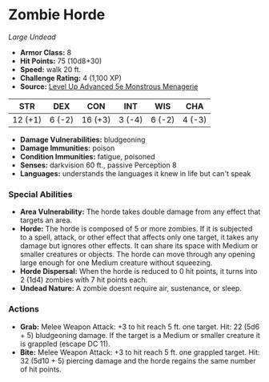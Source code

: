 # Zombie Horde

*Large* *Undead*

- **Armor Class:** 8
- **Hit Points:** 75 (10d8+30)
- **Speed:** walk 20 ft.
- **Challenge Rating:** 4 (1,100 XP)
- **Source:** [Level Up Advanced 5e Monstrous Menagerie](https://www.levelup5e.com)

| STR | DEX | CON | INT | WIS | CHA |
| --- | --- | --- | --- | --- | --- |
| 12 (+1) | 6 (-2) | 16 (+3) | 3 (-4) | 6 (-2) | 4 (-3) |

- **Damage Vulnerabilities:** bludgeoning
- **Damage Immunities:** poison
- **Condition Immunities:** fatigue, poisoned
- **Senses:** darkvision 60 ft., passive Perception 8
- **Languages:** understands the languages it knew in life but can't speak
### Special Abilities
- **Area Vulnerability:** The horde takes double damage from any effect that targets an area.
- **Horde:** The horde is composed of 5 or more zombies. If it is subjected to a spell, attack, or other effect that affects only one target, it takes any damage but ignores other effects. It can share its space with Medium or smaller creatures or objects. The horde can move through any opening large enough for one Medium creature without squeezing.
- **Horde Dispersal:** When the horde is reduced to 0 hit points, it turns into 2 (1d4) zombies with 7 hit points each.
- **Undead Nature:** A zombie doesnt require air, sustenance, or sleep.
### Actions
- **Grab:** Melee Weapon Attack: +3 to hit  reach 5 ft.  one target. Hit: 22 (5d6 + 5) bludgeoning damage. If the target is a Medium or smaller creature  it is grappled (escape DC 11).
- **Bite:** Melee Weapon Attack: +3 to hit  reach 5 ft.  one grappled target. Hit: 32 (5d10 + 5) piercing damage  and the horde regains the same number of hit points.
